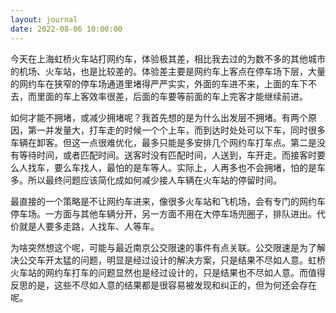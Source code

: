 ```yaml
---
layout: journal
date: 2022-08-06 10:00:00
---
```


今天在上海虹桥火车站打网约车，体验极其差，相比我去过的为数不多的其他城市的机场、火车站，也是比较差的。体验差主要是网约车上客点在停车场下层，大量的网约车在狭窄的停车场通道里堵得严严实实，外面的车进不来，上面的车下不去，而里面的车上客效率很差，后面的车要等前面的车上完客才能继续前进。

如何才能不拥堵，或减少拥堵呢？我首先想的是为什么出发层不拥堵。有两个原因，第一并发量大，打车走的时候一个个上车，而到达时处处可以下车，同时很多车辆在卸客。但这一点很难优化，最多只能是多安排几个网约车打车点。第二是没有等待时间，或者匹配时间。送客时没有匹配时间，人送到，车开走。而接客时要么人找车，要么车找人，最怕的是车等人。实际上，人再多也不会拥堵，怕的是车多。所以最终问题应该简化成如何减少接人车辆在火车站的停留时间。

最直接的一个策略是不让网约车进来，像很多火车站和飞机场，会有专门的网约车停车场。一方面与其他车辆分开，另一方面不用在大停车场兜圈子，排队进出。代价就是人要多走路，人找车、人等车。

为啥突然想这个呢，可能与最近南京公交限速的事件有点关联。公交限速是为了解决公交车开太猛的问题，明显是经过设计的解决方案，只是结果不尽如人意。虹桥火车站的网约车打车的问题显然也是经过设计的，只是结果也不尽如人意。而值得反思的是，这些不尽如人意的结果都是很容易被发现和纠正的，但为何还会存在呢。

